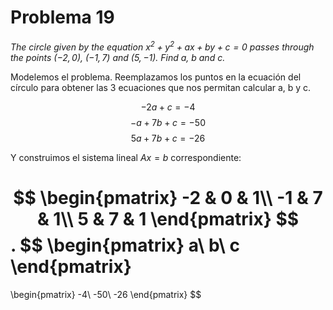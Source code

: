 # Problema 19

_The circle given by the equation $x^2 + y^2 + ax + by +c = 0$ passes through the points $(-2,0)$, $(-1,7)$ and $(5,-1)$. Find $a$, $b$ and $c$._

Modelemos el problema. Reemplazamos los puntos en la ecuación del círculo para obtener las 3 ecuaciones que nos permitan calcular a, b y c.

$$ -2a + c = -4 $$
$$ -a + 7b + c = -50 $$
$$ 5a + 7b + c = -26 $$

Y construimos el sistema lineal $Ax=b$ correspondiente:

$$
\begin{pmatrix}
-2 & 0 & 1\\
-1 & 7 & 1\\
5 & 7 & 1
\end{pmatrix}
$$
.
$$
\begin{pmatrix}
a\\
b\\
c
\end{pmatrix}
= 
\begin{pmatrix}
-4\\
-50\\
-26
\end{pmatrix}
$$

